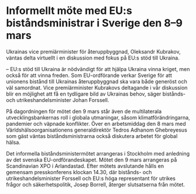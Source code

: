 # Informellt möte med EU:s biståndsministrar i Sverige den 8–9 mars

Ukrainas vice premiärminister för återuppbyggnad, Oleksandr Kubrakov, väntas delta virtuellt i en diskussion med fokus på EU:s stöd till Ukraina.

– EU:s stöd till Ukraina är nödvändigt för att hjälpa Ukraina vinna kriget, men också för att vinna freden. Som EU\-ordförande verkar Sverige för att unionens bistånd till Ukrainas återuppbyggnad ska vara både generöst och väl samordnat. Vice premiärminister Kubrakovs deltagande i vår diskussion blir en möjlighet att få en tydligare bild av Ukrainas behov, säger bistånds\- och utrikeshandelsminister Johan Forssell.

På dagordningen för mötet den 9 mars står även de multilaterala utvecklingsbankernas roll i globala utmaningar, såsom klimatförändringarna, pandemier och väpnade konflikter. Över en arbetsmiddag den 8 mars med Världshälsoorganisationens generaldirektör Tedros Adhanom Ghebreyesus som gäst väntas biståndsministrarna också diskutera arbetet för global hälsa.

Det informella biståndsministermötet arrangeras i Stockholm med anledning av det svenska EU\-ordförandeskapet. Mötet den 9 mars arrangeras på Scandinavian XPO i Arlandastad. Efter mötets avslutande hålls en gemensam presskonferens klockan 14\.30, där bistånds\- och utrikeshandelsminister Forssell och EU:s höga representant för utrikes frågor och säkerhetspolitik, Josep Borrell, återger slutsatserna från mötet.
